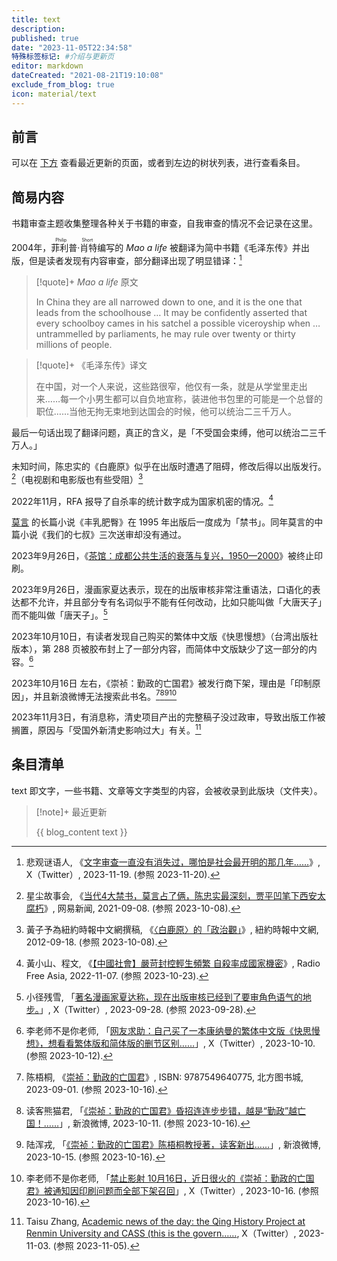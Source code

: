 ```yaml
---
title: text
description:
published: true
date: "2023-11-05T22:34:58"
特殊标签标记: #介绍与更新页
editor: markdown
dateCreated: "2021-08-21T19:10:08"
exclude_from_blog: true
icon: material/text
---
```


## 前言

可以在 [下方](#条目清单) 查看最近更新的页面，或者到左边的树状列表，进行查看条目。

## 简易内容

书籍审查主题收集整理各种关于书籍的审查，自我审查的情况不会记录在这里。

2004年，<ruby>菲利普·肖特<rt>Philip Short</rt></ruby>编写的 _Mao a life_ 被翻译为简中书籍《毛泽东传》并出版，但是读者发现有内容审查，部分翻译出现了明显错译：[^ZRU3t]

[^ZRU3t]: 悲观谜语人, 《[文字审查一直没有消失过，哪怕是社会最开明的那几年……](http://archive.today/2023.11.20-030251/https://twitter.com/whi93833334/status/1726160333742702655)》, X（Twitter）, 2023-11-19. (参照 2023-11-20).

> [!quote]+ _Mao a life_ 原文
>
> In China they are all narrowed down to one, and it is the one that leads from the schoolhouse … It may be confidently asserted that every schoolboy cames in his satchel a possible viceroyship when … untrammelled by parliaments, he may rule over twenty or thirty millions of people.

> [!quote]+ 《毛泽东传》译文
>
> 在中国，对一个人来说，这些路很窄，他仅有一条，就是从学堂里走出来……每一个小男生都可以自负地宣称，装进他书包里的可能是一个总督的职位……当他无拘无束地到达国会的时候，他可以统治二三千万人。

最后一句话出现了翻译问题，真正的含义，是「不受国会束缚，他可以统治二三千万人。」

未知时间，陈忠实的《白鹿原》似乎在出版时遭遇了阻碍，修改后得以出版发行。[^5B9G0]（电视剧和电影版也有些受阻）[^01034]

[^5B9G0]: 星尘故事会, 《[当代4大禁书，莫言占了俩，陈忠实最深刻，贾平凹笔下西安太腐朽](https://web.archive.org/web/20231008151139/https://c.m.163.com/news/a/GJCJL1CI0545B9G0.html)》, 网易新闻, 2021-09-08. (参照 2023-10-08).

[^01034]: 黃子予為紐約時報中文網撰稿, 《[〈白鹿原〉的「政治觀」](https://web.archive.org/web/20211017101034/https://cn.nytimes.com/culture/20120917/cc17bailuyuan/zh-hant/)》, 紐約時報中文網, 2012-09-18. (参照 2023-10-08).

2022年11月，RFA 报导了自杀率的统计数字成为国家机密的情况。[^53246]

[^53246]: 黃小山、程文, 《[【中國社會】嚴苛封控輕生頻繁 自殺率成國家機密](https://web.archive.org/web/20230312082343/https://www.rfa.org/cantonese/news/suicide-11072022053246.html)》, Radio Free Asia, 2022-11-07. (参照 2023-10-23).

[莫言](/people/莫言.md) 的长篇小说《丰乳肥臀》在 1995 年出版后一度成为「禁书」。同年莫言的中篇小说《我们的七叔》三次送审却没有通过。

2023年9月26日，《[茶馆：成都公共生活的衰落与复兴，1950—2000](/text/茶馆-成都公共生活的衰落与复兴-1950-2000.md)》被终止印刷。

2023年9月26日，漫画家夏达表示，现在的出版审核非常注重语法，口语化的表达都不允许，并且部分专有名词似乎不能有任何改动，比如只能叫做「大唐天子」而不能叫做「唐天子」。[^71292]

[^71292]: 小径残雪, 「[著名漫画家夏达称，现在出版审核已经到了要审角色语气的地步。](https://web.archive.org/web/20230928025109/https://twitter.com/xiaojingcanxue/status/1707106355419771292)」, X（Twitter）, 2023-09-28. (参照 2023-09-28).

2023年10月10日，有读者发现自己购买的繁体中文版《快思慢想》（台湾出版社版本），第 288 页被胶布封上了一部分内容，而简体中文版缺少了这一部分的内容。[^19529]

[^19529]: 李老师不是你老师, 「[网友求助：自己买了一本康纳曼的繁体中文版《快思慢想》，想看看繁体版和简体版的删节区别……](https://web.archive.org/web/20231011092410/https://twitter.com/whyyoutouzhele/status/1711742266681819529)」, X（Twitter）, 2023-10-10. (参照 2023-10-12).

2023年10月16日 左右，《崇祯：勤政的亡国君》被发行商下架，理由是「印制原因」，并且新浪微博无法搜索此书名。[^28765][^WpsK8][^kyTxZ][^14860]

[^28765]: 陈梧桐, 《[崇祯：勤政的亡国君](https://web.archive.org/web/20231016085647/https://www.96192.com/product/detail/1028765)》, ISBN: 9787549640775, 北方图书城, 2023-09-01. (参照 2023-10-16).

[^WpsK8]: 读客熊猫君, 「[《崇祯：勤政的亡国君》昏招连连步步错，越是“勤政”越亡国！……](http://archive.today/2023.10.11-204257/https://weibo.com/1649377122/Nnn3jjTEz)」, 新浪微博, 2023-10-11. (参照 2023-10-16).

[^kyTxZ]: 陆浑戎, 「[《崇祯：勤政的亡国君》陈梧桐教授著，读客新出……](http://archive.today/2023.10.15-123341/https://weibo.com/1617242303/NnWl9A7zs)」, 新浪微博, 2023-10-15. (参照 2023-10-16).

[^14860]: 李老师不是你老师, 「[禁止影射 10月16日，近日很火的《崇祯：勤政的亡国君》被通知因印刷问题而全部下架召回](https://web.archive.org/web/20231016101850/https://twitter.com/whyyoutouzhele/status/1713830014171414860)」, X（Twitter）, 2023-10-16. (参照 2023-10-16).

2023年11月3日，有消息称，清史项目产出的完整稿子没过政审，导致出版工作被搁置，原因与「受国外新清史影响过大」有关。[^71934]

[^71934]: Taisu Zhang, [Academic news of the day: the Qing History Project at Renmin University and CASS (this is the govern……](https://twitter.com/ZhangTaisu/status/1720433121428971934), X（Twitter）, 2023-11-03. (参照 2023-11-05).

## 条目清单

text 即文字，一些书籍、文章等文字类型的内容，会被收录到此版块（文件夹）。

> [!note]+ 最近更新
>
> {{ blog_content text }}
